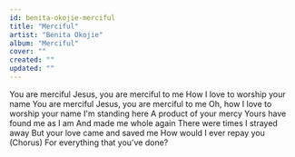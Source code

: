 ```yaml
---
id: benita-okojie-merciful
title: "Merciful"
artist: "Benita Okojie"
album: "Merciful"
cover: ""
created: ""
updated: ""
---
```


You are merciful
Jesus, you are merciful to me
How I love to worship your name
You are merciful
Jesus, you are merciful to me
Oh, how I love to worship your name
I'm standing here
A product of your mercy
Yours have found me as I am
And made me whole again
There were times I strayed away
But your love came and saved me
How would I ever repay you
(Chorus) For everything that you've done?